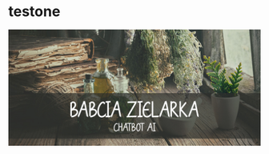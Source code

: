 # testone

![tekst alternatywny](https://github.com/PszczeIarz/Chatbot_BabciaZielarka/blob/main/Chatbot%20AI.jpg)
